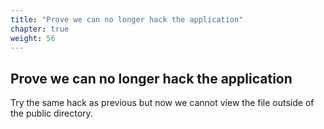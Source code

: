 ```yaml
---
title: "Prove we can no longer hack the application"
chapter: true
weight: 56
---
```


## Prove we can no longer hack the application

Try the same hack as previous but now we cannot view the file outside of the public directory.
